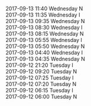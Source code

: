 2017-09-13 11:40 Wednesday  N  
2017-09-13 11:35 Wednesday  I  
2017-09-13 09:35 Wednesday  N  
2017-09-13 08:30 Wednesday  I  
2017-09-13 08:15 Wednesday  N  
2017-09-13 05:55 Wednesday  I  
2017-09-13 05:50 Wednesday  N  
2017-09-13 04:40 Wednesday  I  
2017-09-13 04:35 Wednesday  N  
2017-09-12 21:20 Tuesday  I  
2017-09-12 09:20 Tuesday  N  
2017-09-12 07:25 Tuesday  I  
2017-09-12 07:20 Tuesday  N  
2017-09-12 06:15 Tuesday  I  
2017-09-12 06:00 Tuesday  N  
